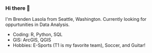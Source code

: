 ### Hi there 👋

I'm Brenden Lasola from Seattle, Washington. Currently looking for oppurtunities in Data Analysis.

* Coding: R, Python, SQL
* GIS: ArcGIS, QGIS
* Hobbies: E-Sports (T1 is my favorite team), Soccer, and Guitar! 


<!--
**BrendenLasola/BrendenLasola** is a ✨ _special_ ✨ repository because its `README.md` (this file) appears on your GitHub profile.

Here are some ideas to get you started:

- 🔭 I’m currently working on ...
- 🌱 I’m currently learning ...
- 👯 I’m looking to collaborate on ...
- 🤔 I’m looking for help with ...
- 💬 Ask me about ...
- 📫 How to reach me: ...
- 😄 Pronouns: ...
- ⚡ Fun fact: ...
-->

